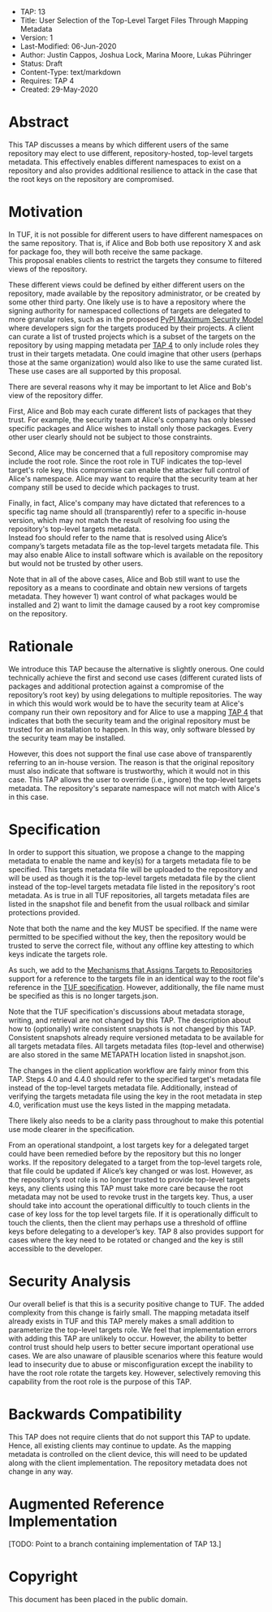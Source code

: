 * TAP: 13
* Title: User Selection of the Top-Level Target Files Through Mapping Metadata
* Version: 1
* Last-Modified: 06-Jun-2020
* Author: Justin Cappos, Joshua Lock, Marina Moore, Lukas Pühringer
* Status: Draft
* Content-Type: text/markdown
* Requires: TAP 4
* Created: 29-May-2020

# Abstract

This TAP discusses a means by which different users of the same repository
may elect to use different, repository-hosted, top-level targets metadata.  This effectively
enables different namespaces to exist on a repository and also provides
additional resilience to attack in the case that the root keys on the 
repository are compromised.



# Motivation


In TUF, it is not possible for different users to have different namespaces on
the same repository.  That is, if Alice and Bob both use repository X and ask
for package foo, they will both receive the same package.  
This proposal enables clients to restrict the targets they consume to 
filtered views of the repository.  

These different views could be defined by either different users on the
repository, made available by the repository administrator, or be created by
some other third party.  One likely use is to have a repository where the signing
authority for namespaced collections of targets are delegated to more granular
roles, such as in the proposed [PyPI Maximum Security Model](https://www.python.org/dev/peps/pep-0480/) where developers
sign for the targets produced by their projects. A client can curate a list of
trusted projects which is a subset of the targets on the repository by using
mapping metadata per [TAP 4](tap4.md) to only include roles they trust in their 
targets metadata.  One could imagine that other users (perhaps those at the 
same organization) would also like to use the same curated list.  These use 
cases are all supported by this proposal.

There are several reasons why it may be important to let Alice and Bob's view of 
the repository differ.  

First, Alice and Bob may each curate different lists of packages that they 
trust.  For example, the security team at Alice's company has only blessed
specific packages and Alice wishes to install only those packages.  Every other
user clearly should not be subject to those constraints.

Second, Alice may be concerned that a full repository compromise may include
the root role.  Since the root role in TUF indicates the top-level target's
role key, this compromise can enable the attacker full control of Alice's 
namespace.  Alice may want to require that the security team at her company
still be used to decide which packages to trust.  

Finally, in fact, Alice's company may have dictated that references to a
specific tag name should all (transparently) refer to a specific in-house
version, which may not match the result of 
resolving foo using the repository's top-level targets metadata.  
Instead foo should refer to the name that is resolved using Alice’s 
company’s targets metadata file as the top-level targets metadata file. This may 
also enable Alice to install software which is available on the repository 
but would not be trusted by other users.

Note that in all of the above cases, Alice and Bob still want to use the 
repository as a means to coordinate and obtain new versions of targets 
metadata.  They however 1) want control of what packages would be installed
and 2) want to limit the damage caused by a root key compromise on the
repository.

# Rationale

We introduce this TAP because the alternative is slightly onerous.  One could
technically achieve the first and second use cases (different curated lists of
packages and additional protection against a compromise of the repository’s
root key) by using delegations to multiple repositories.  The way in which this 
would work would be to have the security team at Alice's company run their 
own repository and for Alice to use a mapping [TAP 4](tap4.md) that indicates 
that both the security team and the original repository must be trusted for an 
installation to happen.  In this way, only software blessed by the security team 
may be installed.

However, this does not support the final use case above of transparently 
referring to an in-house version.  The reason is that
the original repository must also indicate that software is trustworthy, which it
would not in this case.  This TAP allows the user to override (i.e., ignore) the 
top-level targets metadata.  The repository's separate namespace will not
match with Alice's in this case.

# Specification

In order to support this situation, we propose a change to the mapping 
metadata to enable the name and key(s) for a targets metadata file to be specified.
This targets metadata file will be uploaded to the repository and will be used as though
it is the top-level targets metadata file by the  client instead of the top-level targets 
metadata file listed in the repository's root metadata.  As is true in all TUF repositories, 
all targets metadata files are listed in the snapshot file and benefit from the usual 
rollback and similar protections provided.

Note that both the name and the key MUST be specified.  If the name
were permitted to be specified without the key, then the repository
would be trusted to serve the correct file, without any offline key attesting 
to which keys indicate the targets role.

As such, we add to the [Mechanisms that Assigns Targets to Repositories](https://github.com/theupdateframework/taps/blob/master/tap4.md#mechanism-that-assigns-targets-to-repositories)
support for a reference to the targets file in an identical way to the
root file's reference in the [TUF specification](https://github.com/theupdateframework/specification/blob/master/tuf-spec.md#4-document-formats).
However, additionally, the file name must be specified as this is no longer
targets.json.

Note that the TUF specification's discussions about metadata storage, writing,
and retrieval are not changed by this TAP.  The description about how to 
(optionally) write consistent snapshots is not changed by this TAP.  Consistent
snapshots already require versioned metadata to be available for all targets metadata 
files.  All targets metadata files (top-level and otherwise) are also stored in the 
same METAPATH location listed in snapshot.json.

The changes in the client application workflow are fairly minor from this
TAP.  Steps 4.0 and 4.4.0 should refer to the specified target's metadata file instead 
of the top-level targets metadata file.  Additionally, instead of verifying the targets metadata
file using the key in the root metadata in step 4.0, verification must use the 
keys listed in the mapping metadata.

There likely also needs to be a clarity pass throughout to make this potential
use mode clearer in the specification.

From an operational standpoint, a lost targets key for a delegated target could have been 
remedied before by the repository but this no longer works.  If the repository delegated to 
a target from the top-level targets role, that file could be updated if Alice’s key changed or 
was lost.  However, as the repository’s root role is no longer trusted to provide top-level targets keys, any clients using this
TAP must take more care because the root metadata may not be used to revoke trust in 
the targets key.  Thus, a user should take into account the operational difficultly to touch 
clients in the case of key loss for the top level targets file.  If it is operationally difficult to
touch the clients, then the client may perhaps use a threshold of offline keys before delegating to 
a developer’s key.  TAP 8 also provides support for cases where the key need to be rotated
or changed and the key is still accessible to the developer.


# Security Analysis

Our overall belief is that this is a security positive change to TUF.
The added complexity from this change is fairly small.  The mapping metadata 
itself already exists in TUF and this TAP merely makes a small addition to 
parameterize the top-level targets role.  We feel that implementation errors 
with adding this TAP are unlikely to occur.  However, the ability to better 
control trust should help users to better secure important operational use 
cases.  We are also unaware of plausible scenarios where this feature would
lead to insecurity due to abuse or misconfiguration except the inability to
have the root role rotate the targets key.  However, selectively removing this
capability from the root role is the purpose of this TAP.

# Backwards Compatibility

This TAP does not require clients that do not support this TAP to update.  
Hence, all existing clients may continue to update.  As the mapping metadata
is controlled on the client device, this will need to be updated along with the
client implementation.  The repository metadata does not change in any way.

# Augmented Reference Implementation

[TODO: Point to a branch containing implementation of TAP 13.]

# Copyright

This document has been placed in the public domain.
